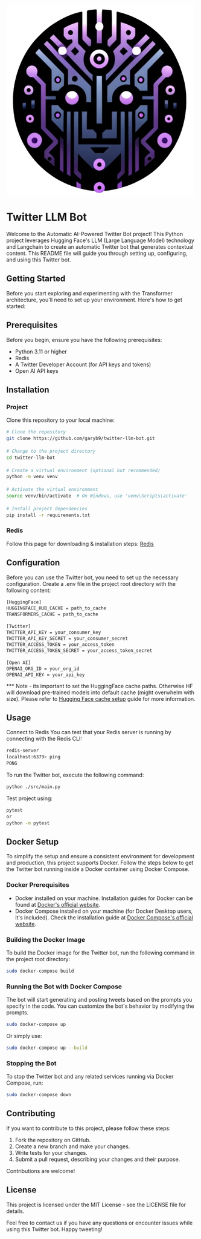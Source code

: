 ![Decepticon](./data/logo.png "Decepticon")
# Twitter LLM Bot

Welcome to the Automatic AI-Powered Twitter Bot project! 
This Python project leverages Hugging Face's LLM (Large Language Model) technology and Langchain to create an automatic Twitter bot that generates contextual content. 
This README file will guide you through setting up, configuring, and using this Twitter bot.

## Getting Started
Before you start exploring and experimenting with the Transformer architecture, you'll need to set up your environment. Here's how to get started:

## Prerequisites
Before you begin, ensure you have the following prerequisites:

- Python 3.11 or higher
- Redis
- A Twitter Developer Account (for API keys and tokens)
- Open AI API keys

## Installation

### Project
Clone this repository to your local machine:

```bash
# Clone the repository
git clone https://github.com/garyb9/twitter-llm-bot.git

# Change to the project directory
cd twitter-llm-bot

# Create a virtual environment (optional but recommended)
python -m venv venv

# Activate the virtual environment
source venv/bin/activate  # On Windows, use 'venv\Scripts\activate'

# Install project dependencies
pip install -r requirements.txt
```
### Redis
Follow this page for downloading & installation steps:
[Redis](https://redis.io/docs/install/install-redis/)


## Configuration
Before you can use the Twitter bot, you need to set up the necessary configuration. Create a .env file in the project root directory with the following content:

```.env
[HuggingFace]
HUGGINGFACE_HUB_CACHE = path_to_cache
TRANSFORMERS_CACHE = path_to_cache

[Twitter]
TWITTER_API_KEY = your_consumer_key
TWITTER_API_KEY_SECRET = your_consumer_secret
TWITTER_ACCESS_TOKEN = your_access_token
TWITTER_ACCESS_TOKEN_SECRET = your_access_token_secret

[Open AI]
OPENAI_ORG_ID = your_org_id
OPENAI_API_KEY = your_api_key
```

*** Note - its important to set the HuggingFace cache paths. Otherwise HF will download pre-trained models into default cache (might overwhelm with size).
Please refer to [Hugging Face cache setup](https://huggingface.co/docs/transformers/installation#cache-setup) guide for more information.

## Usage

Connect to Redis
You can test that your Redis server is running by connecting with the Redis CLI:

```bash
redis-server 
localhost:6379> ping
PONG
```

To run the Twitter bot, execute the following command:
```bash
python ./src/main.py
```

Test project using:
```bash
pytest
or
python -m pytest
```

## Docker Setup

To simplify the setup and ensure a consistent environment for development and production, this project supports Docker. Follow the steps below to get the Twitter bot running inside a Docker container using Docker Compose.

### Docker Prerequisites
- Docker installed on your machine. Installation guides for Docker can be found at [Docker's official website](https://docs.docker.com/get-docker/).
- Docker Compose installed on your machine (for Docker Desktop users, it's included). Check the installation guide at [Docker Compose's official website](https://docs.docker.com/compose/install/).

### Building the Docker Image

To build the Docker image for the Twitter bot, run the following command in the project root directory:

```bash
sudo docker-compose build
```

### Running the Bot with Docker Compose
The bot will start generating and posting tweets based on the prompts you specify in the code. You can customize the bot's behavior by modifying the prompts.
```bash
sudo docker-compose up
```
Or simply use:
```bash
sudo docker-compose up --build
```

### Stopping the Bot
To stop the Twitter bot and any related services running via Docker Compose, run:
```bash
sudo docker-compose down
```

## Contributing
If you want to contribute to this project, please follow these steps:

1. Fork the repository on GitHub.
2. Create a new branch and make your changes.
3. Write tests for your changes.
4. Submit a pull request, describing your changes and their purpose.

Contributions are welcome!

## License
This project is licensed under the MIT License - see the LICENSE file for details.

Feel free to contact us if you have any questions or encounter issues while using this Twitter bot. Happy tweeting!
